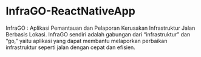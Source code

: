 # InfraGO-ReactNativeApp
 InfraGO : Aplikasi Pemantauan dan Pelaporan Kerusakan Infrastruktur Jalan Berbasis Lokasi. InfraGO sendiri adalah gabungan dari “infrastruktur” dan “go,” yaitu aplikasi yang dapat membantu melaporkan perbaikan infrastruktur seperti jalan dengan cepat dan efisien. 
